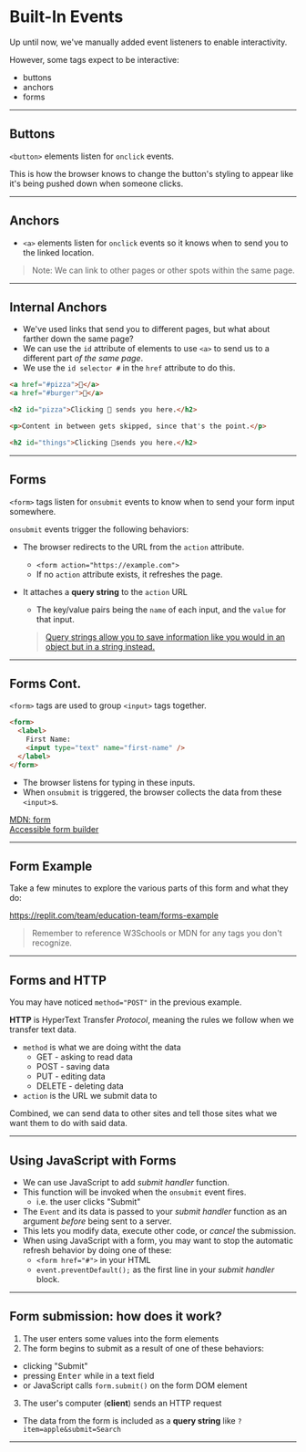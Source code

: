 # Built-In Events

Up until now, we've manually added event listeners to enable interactivity.

However, some tags expect to be interactive:

- buttons
- anchors
- forms

---

## Buttons

`<button>` elements listen for `onclick` events.

This is how the browser knows to change the button's styling to appear like it's being pushed down when someone clicks.

---

## Anchors

- `<a>` elements listen for `onclick` events so it knows when to send you to the linked location.

> Note: We can link to other pages or other spots within the same page.

---

## Internal Anchors

- We've used links that send you to different pages, but what about farther down the same page?
- We can use the `id` attribute of elements to use `<a>` to send us to a different part _of the same page_.
- We use the `id selector #` in the `href` attribute to do this.

```html
<a href="#pizza">🍕</a>
<a href="#burger">🍔</a>

<h2 id="pizza">Clicking 🍕 sends you here.</h2>

<p>Content in between gets skipped, since that's the point.</p>

<h2 id="things">Clicking 🍔sends you here.</h2>
```

---

## Forms

`<form>` tags listen for `onsubmit` events to know when to send your form input somewhere.

`onsubmit` events trigger the following behaviors:

- The browser redirects to the URL from the `action` attribute.
  - `<form action="https://example.com">`
  - If no `action` attribute exists, it refreshes the page.
- It attaches a **query string** to the `action` URL

  - The key/value pairs being the `name` of each input, and the `value` for that input.

  > [Query strings allow you to save information like you would in an object but in a string instead.](https://en.wikipedia.org/wiki/Query_string)

---

## Forms Cont.

`<form>` tags are used to group `<input>` tags together.

```html
<form>
  <label>
    First Name:
    <input type="text" name="first-name" />
  </label>
</form>
```

- The browser listens for typing in these inputs.
- When `onsubmit` is triggered, the browser collects the data from these `<input>`s.

[MDN: form](https://developer.mozilla.org/en-US/docs/Web/HTML/Element/form)<br/>
[Accessible form builder](https://accessify.com/tools-and-wizards/accessibility-tools/quick-form-builder/)

---

## Form Example

Take a few minutes to explore the various parts of this form and what they do:

<https://replit.com/team/education-team/forms-example>

> Remember to reference W3Schools or MDN for any tags you don't recognize.

---

## Forms and HTTP

You may have noticed `method="POST"` in the previous example.

**HTTP** is HyperText Transfer _Protocol_, meaning the rules we follow when we transfer text data.

- `method` is what we are doing witht the data
  - GET - asking to read data
  - POST - saving data
  - PUT - editing data
  - DELETE - deleting data
- `action` is the URL we submit data to

Combined, we can send data to other sites and tell those sites what we want them to do with said data.

---

## Using JavaScript with Forms

- We can use JavaScript to add _submit handler_ function.
- This function will be invoked when the `onsubmit` event fires.
  - i.e. the user clicks "Submit"
- The `Event` and its data is passed to your _submit handler_ function as an argument _before_ being sent to a server.
- This lets you modify data, execute other code, or _cancel_ the submission.
- When using JavaScript with a form, you may want to stop the automatic refresh behavior by doing one of these:
  - `<form href="#">` in your HTML
  - `event.preventDefault();` as the first line in your _submit handler_ block.

---

## Form submission: how does it work?

1. The user enters some values into the form elements
2. The form begins to submit as a result of one of these behaviors:

- clicking "Submit"
- pressing <kbd>Enter</kbd> while in a text field
- or JavaScript calls `form.submit()` on the form DOM element

3. The user's computer (**client**) sends an HTTP request

- The data from the form is included as a **query string** like `?item=apple&submit=Search`

---
